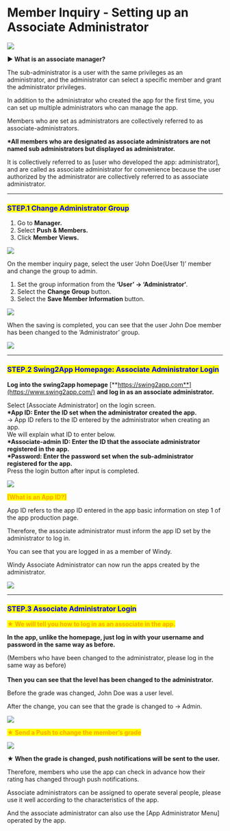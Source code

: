 # Member Inquiry - Setting up an Associate Administrator

![](https://support.swing2app.com/wp-content/uploads/2018/10/asso\_Admin.png)

**▶ What is an associate manager?**

The sub-administrator is a user with the same privileges as an administrator, and the administrator can select a specific member and grant the administrator privileges.

In addition to the administrator who created the app for the first time, you can set up multiple administrators who can manage the app.

Members who are set as administrators are collectively referred to as associate-administrators.

**\*All members who are designated as associate administrators are not named sub administrators but displayed as administrator.**

It is collectively referred to as \[user who developed the app: administrator], and are called as associate administrator for convenience because the user authorized by the administrator are collectively referred to as associate administrator.

***

### <mark style="color:blue;">**STEP.1 Change Administrator Group**</mark>

1. Go to **Manager.**&#x20;
2. Select **Push & Members.**
3. Click **Member Views.**

![](https://support.swing2app.com/wp-content/uploads/2018/10/w-1.png)

On the member inquiry page, select the user ‘John Doe(User 1)’ member and change the group to admin.

1. Set the group information from the **‘User’ → ‘Administrator‘**.
2. Select the **Change Group** button.
3. Select the **Save Member Information** button.

![](https://support.swing2app.com/wp-content/uploads/2018/10/push2-1.png)

When the saving is completed, you can see that the user John Doe member has been changed to the ‘Administrator’ group.&#x20;

![](https://support.swing2app.com/wp-content/uploads/2018/10/Screenshot-2020-04-20-at-23.02.22.png)

***

### <mark style="color:blue;">**STEP.2 Swing2App Homepage: Associate Administrator Login**</mark>

**Log into the swing2app homepage** [**https://swing2app.com**](https://www.swing2app.com/)  **and log in as an associate administrator.**

Select \[Associate Administrator] on the login screen.\
**\*App ID: Enter the ID set when the administrator created the app.**\
→ App ID refers to the ID entered by the administrator when creating an app.\
&#x20;   We will explain what ID to enter below.\
**\*Associate-admin ID: Enter the ID that the associate administrator registered in the app.**\
**\*Password: Enter the password set when the sub-administrator registered for the app.**\
Press the login button after input is completed.

![](https://support.swing2app.com/wp-content/uploads/2018/10/Associate\_Admin-copy.png)

<mark style="color:orange;">**\[What is an App ID?]**</mark>

App ID refers to the app ID entered in the app basic information on step 1 of the app production page.

Therefore, the associate administrator must inform the app ID set by the administrator to log in.

You can see that you are logged in as a member of Windy.

Windy Associate Administrator can now run the apps created by the administrator.

![](https://support.swing2app.com/wp-content/uploads/2018/10/Screenshot-2020-04-20-at-23.38.56.png)

***

### <mark style="color:blue;">**STEP.3 Associate Administrator Login**</mark>

<mark style="color:orange;">**★ We will tell you how to log in as an associate in the app.**</mark>

**In the app, unlike the homepage, just log in with your username and password in the same way as before.**&#x20;

(Members who have been changed to the administrator, please log in the same way as before)\
\
**Then you can see that the level has been changed to the administrator.**



Before the grade was changed, John Doe was a user level.

After the change, you can see that the grade is changed to → Admin.

![](https://support.swing2app.com/wp-content/uploads/2018/10/Group-2781.png)

<mark style="color:orange;">**★ Send a Push to change the member’s grade**</mark>

![](https://support.swing2app.com/wp-content/uploads/2018/10/54@3x.png)

**★ When the grade is changed, push notifications will be sent to the user.**

Therefore, members who use the app can check in advance how their rating has changed through push notifications.

Associate administrators can be assigned to operate several people, please use it well according to the characteristics of the app.

And the associate administrator can also use the \[App Administrator Menu] operated by the app.

